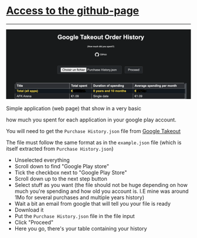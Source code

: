 # [Access to the github-page](https://rdyx.github.io/google-takeout-order-history/)
---

![Example](image.png)

Simple application (web page) that show in a very basic <table> how much you spent for each application in your google play account.

You will need to get the `Purchase History.json` file from [Google Takeout](https://takeout.google.com/)

The file must follow the same format as in the `example.json` file (which is itself extracted from `Purchase History.json`)

- Unselected everything
- Scroll down to find "Google Play store"
- Tick the checkbox next to "Google Play Store"
- Scroll down up to the next step button
- Select stuff as you want (the file should not be huge depending on how much you're spending and how old you account is. I.E mine was around 1Mo for several purchases and multiple years history)
- Wait a bit an email from google that will tell you your file is ready
- Download it
- Put the `Purchase History.json` file in the file input
- Click "Proceed"
- Here you go, there's your table containing your history
